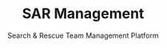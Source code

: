 <h1 align=center>SAR Management</h1>

<p align=center>Search & Rescue Team Management Platform</p>

